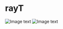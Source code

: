 # rayT
![Image text](https://github.com/gratuiti/rayT/blob/master/img/M%40%7BA36PO1%5DERYC%7DPXH4CTB1.png)
![Image text](https://github.com/gratuiti/rayT/blob/master/img/M%40%7BA36PO1%5DERYC%7DPXH4CTB1.png)
